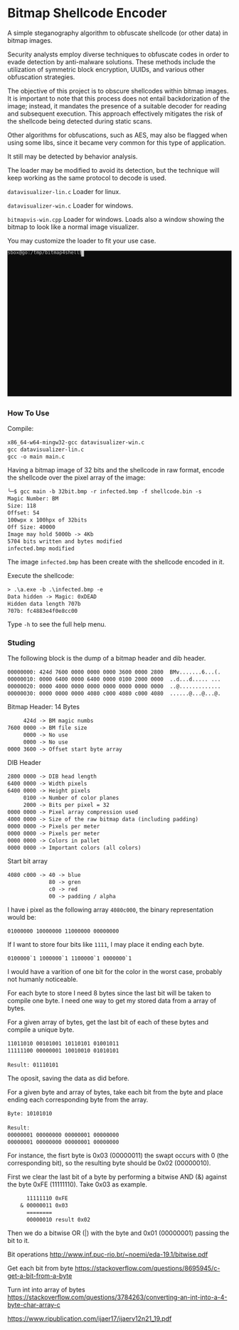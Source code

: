 # Bitmap Shellcode Encoder

A simple steganography algorithm to obfuscate shellcode (or other data) in bitmap images.

Security analysts employ diverse techniques to obfuscate codes in order to evade detection by anti-malware solutions. These methods include the utilization of symmetric block encryption, UUIDs, and various other obfuscation strategies.

The objective of this project is to obscure shellcodes within bitmap images. It is important to note that this process does not entail backdorization of the image; instead, it mandates the presence of a suitable decoder for reading and subsequent execution. This approach effectively mitigates the risk of the shellcode being detected during static scans.

Other algorithms for obfuscations, such as AES, may also be flagged when using some libs, since it became very common for this type of application.

It still may be detected by behavior analysis.

The loader may be modified to avoid its detection, but the technique will keep working as the same protocol to decode is used.

`datavisualizer-lin.c` Loader for linux.

`datavisualizer-win.c` Loader for windows.

`bitmapvis-win.cpp` Loader for windows. Loads also a window showing the bitmap to look like a normal image visualizer.

You may customize the loader to fit your use case.

![Loader for Linux](img/termtosvg_m0fudx6r.svg)

### How To Use

Compile:

```
x86_64-w64-mingw32-gcc datavisualizer-win.c
gcc datavisualizer-lin.c
gcc -o main main.c
```

Having a bitmap image of 32 bits and the shellcode in raw format, encode the shellcode over the pixel array of the image:

```
╰─$ gcc main -b 32bit.bmp -r infected.bmp -f shellcode.bin -s
Magic Number: BM
Size: 118
Offset: 54
100wpx x 100hpx of 32bits
Off Size: 40000
Image may hold 5000b -> 4Kb
5704 bits written and bytes modified
infected.bmp modified
```

The image `infected.bmp` has been create with the shellcode encoded in it.

Execute the shellcode:

```
> .\a.exe -b .\infected.bmp -e
Data hidden -> Magic: 0xDEAD
Hidden data length 707b
707b: fc4883e4f0e8cc00
```

Type `-h` to see the full help menu.

### Studing

The following block is the dump of a bitmap header and dib header.

```
00000000: 424d 7600 0000 0000 0000 3600 0000 2800  BMv.......6...(.
00000010: 0000 6400 0000 6400 0000 0100 2000 0000  ..d...d..... ...
00000020: 0000 4000 0000 0000 0000 0000 0000 0000  ..@.............
00000030: 0000 0000 0000 4080 c000 4080 c000 4080  ......@...@...@.
```

Bitmap Header: 14 Bytes

```
     424d -> BM magic numbs
7600 0000 -> BM file size
     0000 -> No use 
     0000 -> No use
0000 3600 -> Offset start byte array
```

DIB Header

```
2800 0000 -> DIB head length
6400 0000 -> Width pixels
6400 0000 -> Height pixels
     0100 -> Number of color planes
     2000 -> Bits per pixel = 32
0000 0000 -> Pixel array compression used
4000 0000 -> Size of the raw bitmap data (including padding)
0000 0000 -> Pixels per meter
0000 0000 -> Pixels per meter
0000 0000 -> Colors in pallet
0000 0000 -> Important colors (all colors)
```

Start bit array

```
4080 c000 -> 40 -> blue
             80 -> gren
             c0 -> red
             00 -> padding / alpha
```

I have i pixel as the following array `4080c000`, the binary representation would be:
```
01000000 10000000 11000000 00000000
```

If I want to store four bits like `1111`, I may place it ending each byte.

```
0100000`1 1000000`1 1100000`1 0000000`1
```

I would have a varition of one bit for the color in the worst case, probably not humanly noticeable.

For each byte to store I need 8 bytes since the last bit will be taken to compile one byte. I need one way to get my stored data from a array of bytes.

For a given array of bytes, get the last bit of each of these bytes and compile a unique byte.

```
11011010 00101001 10110101 01001011 
11111100 00000001 10010010 01010101

Result: 01110101
```

The oposit, saving the data as did before.

For a given byte and array of bytes, take each bit from the byte and place ending each corresponding byte from the array.

```
Byte: 10101010

Result:
00000001 00000000 00000001 00000000
00000001 00000000 00000001 00000000

```

For instance, the fisrt byte is 0x03 (00000011) the swapt occurs with 0 (the corresponding bit), so the resulting byte should be 0x02 (00000010).

First we clear the last bit of a byte by performing a bitwise AND (&) against the byte 0xFE (11111110). Take 0x03 as example.

```
      11111110 0xFE
    & 00000011 0x03
      ========
      00000010 result 0x02
```

Then we do a bitwise OR (|) with the byte and 0x01 (00000001) passing the bit to it.


Bit operations
http://www.inf.puc-rio.br/~noemi/eda-19.1/bitwise.pdf

Get each bit from byte
https://stackoverflow.com/questions/8695945/c-get-a-bit-from-a-byte

Turn int into array of bytes
https://stackoverflow.com/questions/3784263/converting-an-int-into-a-4-byte-char-array-c

https://www.ripublication.com/ijaer17/ijaerv12n21_19.pdf